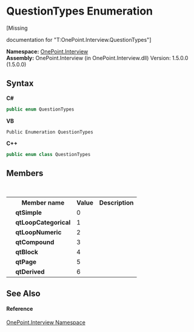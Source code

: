 # QuestionTypes Enumeration
 

\[Missing <summary> documentation for "T:OnePoint.Interview.QuestionTypes"\]

**Namespace:**&nbsp;<a href="N_OnePoint_Interview">OnePoint.Interview</a><br />**Assembly:**&nbsp;OnePoint.Interview (in OnePoint.Interview.dll) Version: 1.5.0.0 (1.5.0.0)

## Syntax

**C#**<br />
``` C#
public enum QuestionTypes
```

**VB**<br />
``` VB
Public Enumeration QuestionTypes
```

**C++**<br />
``` C++
public enum class QuestionTypes
```


## Members
&nbsp;<table><tr><th></th><th>Member name</th><th>Value</th><th>Description</th></tr><tr><td /><td target="F:OnePoint.Interview.QuestionTypes.qtSimple">**qtSimple**</td><td>0</td><td /></tr><tr><td /><td target="F:OnePoint.Interview.QuestionTypes.qtLoopCategorical">**qtLoopCategorical**</td><td>1</td><td /></tr><tr><td /><td target="F:OnePoint.Interview.QuestionTypes.qtLoopNumeric">**qtLoopNumeric**</td><td>2</td><td /></tr><tr><td /><td target="F:OnePoint.Interview.QuestionTypes.qtCompound">**qtCompound**</td><td>3</td><td /></tr><tr><td /><td target="F:OnePoint.Interview.QuestionTypes.qtBlock">**qtBlock**</td><td>4</td><td /></tr><tr><td /><td target="F:OnePoint.Interview.QuestionTypes.qtPage">**qtPage**</td><td>5</td><td /></tr><tr><td /><td target="F:OnePoint.Interview.QuestionTypes.qtDerived">**qtDerived**</td><td>6</td><td /></tr></table>

## See Also


#### Reference
<a href="N_OnePoint_Interview">OnePoint.Interview Namespace</a><br />